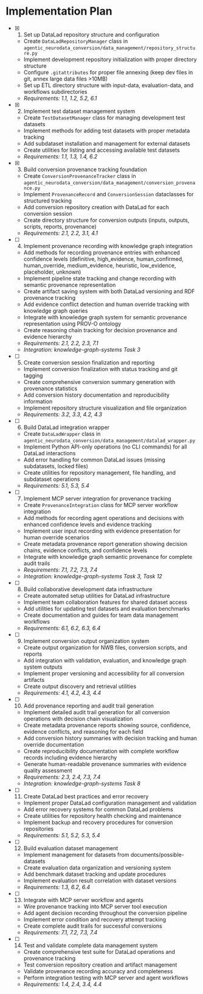 # Implementation Plan

- [x] 1. Set up DataLad repository structure and configuration
  - Create `DataLadRepositoryManager` class in
    `agentic_neurodata_conversion/data_management/repository_structure.py`
  - Implement development repository initialization with proper directory
    structure
  - Configure `.gitattributes` for proper file annexing (keep dev files in git,
    annex large data files >10MB)
  - Set up ETL directory structure with input-data, evaluation-data, and
    workflows subdirectories
  - _Requirements: 1.1, 1.2, 5.2, 6.1_

- [x] 2. Implement test dataset management system
  - Create `TestDatasetManager` class for managing development test datasets
  - Implement methods for adding test datasets with proper metadata tracking
  - Add subdataset installation and management for external datasets
  - Create utilities for listing and accessing available test datasets
  - _Requirements: 1.1, 1.3, 1.4, 6.2_

- [x] 3. Build conversion provenance tracking foundation
  - Create `ConversionProvenanceTracker` class in
    `agentic_neurodata_conversion/data_management/conversion_provenance.py`
  - Implement `ProvenanceRecord` and `ConversionSession` dataclasses for
    structured tracking
  - Add conversion repository creation with DataLad for each conversion session
  - Create directory structure for conversion outputs (inputs, outputs, scripts,
    reports, provenance)
  - _Requirements: 2.1, 2.2, 3.1, 4.1_

- [ ] 4. Implement provenance recording with knowledge graph integration
  - Add methods for recording provenance entries with enhanced confidence levels (definitive, high_evidence, human_confirmed, human_override, medium_evidence, heuristic, low_evidence, placeholder, unknown)
  - Implement pipeline state tracking and change recording with semantic provenance representation
  - Create artifact saving system with both DataLad versioning and RDF provenance tracking
  - Add evidence conflict detection and human override tracking with knowledge graph queries
  - Integrate with knowledge graph system for semantic provenance representation using PROV-O ontology
  - Create reasoning chain tracking for decision provenance and evidence hierarchy
  - _Requirements: 2.1, 2.2, 2.3, 7.1_
  - _Integration: knowledge-graph-systems Task 3_

- [ ] 5. Create conversion session finalization and reporting
  - Implement conversion finalization with status tracking and git tagging
  - Create comprehensive conversion summary generation with provenance
    statistics
  - Add conversion history documentation and reproducibility information
  - Implement repository structure visualization and file organization
  - _Requirements: 3.2, 3.3, 4.2, 4.3_

- [ ] 6. Build DataLad integration wrapper
  - Create `DataLadWrapper` class in
    `agentic_neurodata_conversion/data_management/datalad_wrapper.py`
  - Implement Python API-only operations (no CLI commands) for all DataLad
    interactions
  - Add error handling for common DataLad issues (missing subdatasets, locked
    files)
  - Create utilities for repository management, file handling, and subdataset
    operations
  - _Requirements: 5.1, 5.3, 5.4_

- [ ] 7. Implement MCP server integration for provenance tracking
  - Create `ProvenanceIntegration` class for MCP server workflow integration
  - Add methods for recording agent operations and decisions with enhanced confidence levels and evidence tracking
  - Implement user input recording with evidence presentation for human override scenarios
  - Create metadata provenance report generation showing decision chains, evidence conflicts, and confidence levels
  - Integrate with knowledge graph semantic provenance for complete audit trails
  - _Requirements: 7.1, 7.2, 7.3, 7.4_
  - _Integration: knowledge-graph-systems Task 3, Task 12_

- [ ] 8. Build collaborative development data infrastructure
  - Create automated setup utilities for DataLad infrastructure
  - Implement team collaboration features for shared dataset access
  - Add utilities for updating test datasets and evaluation benchmarks
  - Create documentation and guides for team data management workflows
  - _Requirements: 6.1, 6.2, 6.3, 6.4_

- [ ] 9. Implement conversion output organization system
  - Create output organization for NWB files, conversion scripts, and reports
  - Add integration with validation, evaluation, and knowledge graph system
    outputs
  - Implement proper versioning and accessibility for all conversion artifacts
  - Create output discovery and retrieval utilities
  - _Requirements: 4.1, 4.2, 4.3, 4.4_

- [ ] 10. Add provenance reporting and audit trail generation
  - Implement detailed audit trail generation for all conversion operations with decision chain visualization
  - Create metadata provenance reports showing source, confidence, evidence conflicts, and reasoning for each field
  - Add conversion history summaries with decision tracking and human override documentation
  - Create reproducibility documentation with complete workflow records including evidence hierarchy
  - Generate human-readable provenance summaries with evidence quality assessment
  - _Requirements: 2.3, 2.4, 7.3, 7.4_
  - _Integration: knowledge-graph-systems Task 8_

- [ ] 11. Create DataLad best practices and error recovery
  - Implement proper DataLad configuration management and validation
  - Add error recovery systems for common DataLad problems
  - Create utilities for repository health checking and maintenance
  - Implement backup and recovery procedures for conversion repositories
  - _Requirements: 5.1, 5.2, 5.3, 5.4_

- [ ] 12. Build evaluation dataset management
  - Implement management for datasets from documents/possible-datasets
  - Create evaluation data organization and versioning system
  - Add benchmark dataset tracking and update procedures
  - Implement evaluation result correlation with dataset versions
  - _Requirements: 1.3, 6.2, 6.4_

- [ ] 13. Integrate with MCP server workflow and agents
  - Wire provenance tracking into MCP server tool execution
  - Add agent decision recording throughout the conversion pipeline
  - Implement error condition and recovery attempt tracking
  - Create complete audit trails for successful conversions
  - _Requirements: 7.1, 7.2, 7.3, 7.4_

- [ ] 14. Test and validate complete data management system
  - Create comprehensive test suite for DataLad operations and provenance
    tracking
  - Test conversion repository creation and artifact management
  - Validate provenance recording accuracy and completeness
  - Perform integration testing with MCP server and agent workflows
  - _Requirements: 1.4, 2.4, 3.4, 4.4_
